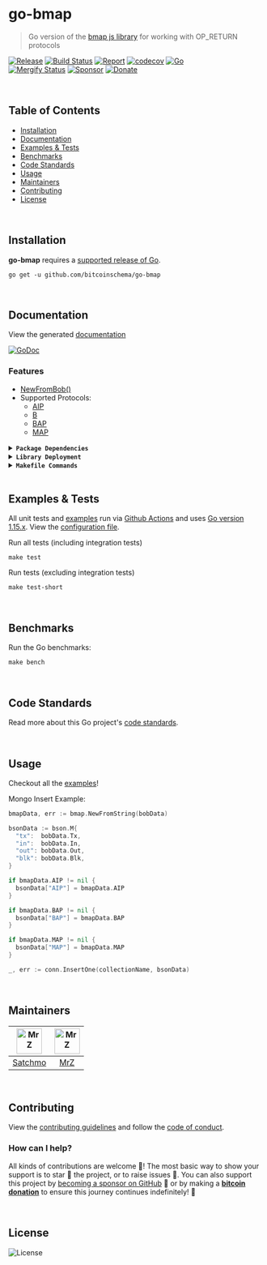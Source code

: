 # go-bmap
> Go version of the [bmap js library](https://github.com/rohenaz/bmap/) for working with OP_RETURN protocols

[![Release](https://img.shields.io/github/release-pre/BitcoinSchema/go-bmap.svg?logo=github&style=flat&v=3)](https://github.com/BitcoinSchema/go-bmap/releases)
[![Build Status](https://img.shields.io/github/workflow/status/BitcoinSchema/go-bmap/run-go-tests?logo=github&v=3)](https://github.com/BitcoinSchema/go-bmap/actions)
[![Report](https://goreportcard.com/badge/github.com/BitcoinSchema/go-bmap?style=flat&v=3)](https://goreportcard.com/report/github.com/BitcoinSchema/go-bmap)
[![codecov](https://codecov.io/gh/BitcoinSchema/go-bmap/branch/master/graph/badge.svg?v=3)](https://codecov.io/gh/BitcoinSchema/go-bmap)
[![Go](https://img.shields.io/github/go-mod/go-version/BitcoinSchema/go-bmap?v=3)](https://golang.org/)
<br>
[![Mergify Status](https://img.shields.io/endpoint.svg?url=https://gh.mergify.io/badges/BitcoinSchema/go-bmap&style=flat&v=3)](https://mergify.io)
[![Sponsor](https://img.shields.io/badge/sponsor-BitcoinSchema-181717.svg?logo=github&style=flat&v=3)](https://github.com/sponsors/BitcoinSchema)
[![Donate](https://img.shields.io/badge/donate-bitcoin-ff9900.svg?logo=bitcoin&style=flat&v=3)](https://gobitcoinsv.com/#sponsor?utm_source=github&utm_medium=sponsor-link&utm_campaign=go-bmap&utm_term=go-bmap&utm_content=go-bmap)

<br/>

## Table of Contents
- [Installation](#installation)
- [Documentation](#documentation)
- [Examples & Tests](#examples--tests)
- [Benchmarks](#benchmarks)
- [Code Standards](#code-standards)
- [Usage](#usage)
- [Maintainers](#maintainers)
- [Contributing](#contributing)
- [License](#license)

<br/>

## Installation

**go-bmap** requires a [supported release of Go](https://golang.org/doc/devel/release.html#policy).
```shell script
go get -u github.com/bitcoinschema/go-bmap
```

<br/>

## Documentation
View the generated [documentation](https://pkg.go.dev/github.com/bitcoinschema/go-bmap)

[![GoDoc](https://godoc.org/github.com/bitcoinschema/go-bmap?status.svg&style=flat&v=3)](https://pkg.go.dev/github.com/bitcoinschema/go-bmap)

### Features
- [NewFromBob()](bmap.go)
- Supported Protocols:
    - [AIP](https://github.com/bitcoinschema/go-aip)
    - [B](https://github.com/bitcoinschema/go-b)
    - [BAP](https://github.com/bitcoinschema/go-bap)
    - [MAP](https://github.com/bitcoinschema/go-map)

<details>
<summary><strong><code>Package Dependencies</code></strong></summary>
<br/>

- [bitcoinschema/go-aip](https://github.com/bitcoinschema/go-aip)
- [bitcoinschema/go-b](https://github.com/bitcoinschema/go-b)
- [bitcoinschema/go-bap](https://github.com/bitcoinschema/go-bap)
- [bitcoinschema/go-bob](https://github.com/bitcoinschema/go-bob)
- [bitcoinschema/go-map](https://github.com/bitcoinschema/go-map)
</details>

<details>
<summary><strong><code>Library Deployment</code></strong></summary>
<br/>

[goreleaser](https://github.com/goreleaser/goreleaser) for easy binary or library deployment to Github and can be installed via: `brew install goreleaser`.

The [.goreleaser.yml](.goreleaser.yml) file is used to configure [goreleaser](https://github.com/goreleaser/goreleaser).

Use `make release-snap` to create a snapshot version of the release, and finally `make release` to ship to production.
</details>

<details>
<summary><strong><code>Makefile Commands</code></strong></summary>
<br/>

View all `makefile` commands
```shell script
make help
```

List of all current commands:
```text
all                  Runs multiple commands
clean                Remove previous builds and any test cache data
clean-mods           Remove all the Go mod cache
coverage             Shows the test coverage
godocs               Sync the latest tag with GoDocs
help                 Show this help message
install              Install the application
install-go           Install the application (Using Native Go)
lint                 Run the golangci-lint application (install if not found)
release              Full production release (creates release in Github)
release              Runs common.release then runs godocs
release-snap         Test the full release (build binaries)
release-test         Full production test release (everything except deploy)
replace-version      Replaces the version in HTML/JS (pre-deploy)
tag                  Generate a new tag and push (tag version=0.0.0)
tag-remove           Remove a tag if found (tag-remove version=0.0.0)
tag-update           Update an existing tag to current commit (tag-update version=0.0.0)
test                 Runs vet, lint and ALL tests
test-ci              Runs all tests via CI (exports coverage)
test-ci-no-race      Runs all tests via CI (no race) (exports coverage)
test-ci-short        Runs unit tests via CI (exports coverage)
test-short           Runs vet, lint and tests (excludes integration tests)
uninstall            Uninstall the application (and remove files)
update-linter        Update the golangci-lint package (macOS only)
vet                  Run the Go vet application
```
</details>

<br/>

## Examples & Tests
All unit tests and [examples](examples) run via [Github Actions](https://github.com/BitcoinSchema/go-bmap/actions) and
uses [Go version 1.15.x](https://golang.org/doc/go1.15). View the [configuration file](.github/workflows/run-tests.yml).

Run all tests (including integration tests)
```shell script
make test
```

Run tests (excluding integration tests)
```shell script
make test-short
```

<br/>

## Benchmarks
Run the Go benchmarks:
```shell script
make bench
```

<br/>

## Code Standards
Read more about this Go project's [code standards](.github/CODE_STANDARDS.md).

<br/>

## Usage
Checkout all the [examples](examples)!
      
Mongo Insert Example:
```go
bmapData, err := bmap.NewFromString(bobData)

bsonData := bson.M{
  "tx":  bobData.Tx,
  "in":  bobData.In,
  "out": bobData.Out,
  "blk": bobData.Blk,
}

if bmapData.AIP != nil {
  bsonData["AIP"] = bmapData.AIP
}

if bmapData.BAP != nil {
  bsonData["BAP"] = bmapData.BAP
}

if bmapData.MAP != nil {
  bsonData["MAP"] = bmapData.MAP
}

_, err := conn.InsertOne(collectionName, bsonData)
```

<br/>

## Maintainers
| [<img src="https://github.com/rohenaz.png" height="50" alt="MrZ" />](https://github.com/rohenaz) | [<img src="https://github.com/mrz1836.png" height="50" alt="MrZ" />](https://github.com/mrz1836) |
|:---:|:---:|
| [Satchmo](https://github.com/rohenaz) | [MrZ](https://github.com/mrz1836) |

<br/>

## Contributing

View the [contributing guidelines](.github/CONTRIBUTING.md) and follow the [code of conduct](.github/CODE_OF_CONDUCT.md).

### How can I help?
All kinds of contributions are welcome :raised_hands:!
The most basic way to show your support is to star :star2: the project, or to raise issues :speech_balloon:.
You can also support this project by [becoming a sponsor on GitHub](https://github.com/sponsors/BitcoinSchema) :clap:
or by making a [**bitcoin donation**](https://gobitcoinsv.com/#sponsor?utm_source=github&utm_medium=sponsor-link&utm_campaign=go-bmap&utm_term=go-bmap&utm_content=go-bmap) to ensure this journey continues indefinitely! :rocket:

<br/>

## License

![License](https://img.shields.io/github/license/BitcoinSchema/go-bmap.svg?style=flat&v=3)